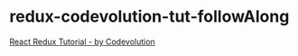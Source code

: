 # redux-codevolution-tut-followAlong
[React Redux Tutorial - by Codevolution](https://youtube.com/playlist?list=PLC3y8-rFHvwheJHvseC3I0HuYI2f46oAK)
